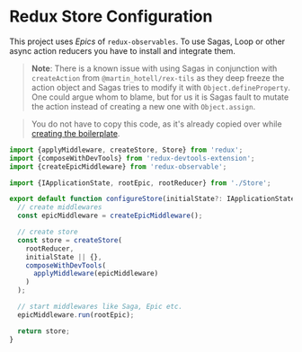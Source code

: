 # Redux Store Configuration

This project uses _Epics_ of `redux-observables`.
To use Sagas, Loop or other async action reducers you have to install and integrate them.

> **Note**: There is a known issue with using Sagas in conjunction with `createAction` from `@martin_hotell/rex-tils` as they deep freeze the action object and Sagas tries to modify it with `Object.defineProperty`.
> One could argue whom to blame, but for us it is Sagas fault to mutate the action instead of creating a new one with `Object.assign`.

> You do not have to copy this code, as it's already copied over while [creating the boilerplate](CREATE_BOILERPLATE.md).

```ts
import {applyMiddleware, createStore, Store} from 'redux';
import {composeWithDevTools} from 'redux-devtools-extension';
import {createEpicMiddleware} from 'redux-observable';

import {IApplicationState, rootEpic, rootReducer} from './Store';

export default function configureStore(initialState?: IApplicationState): Store<IApplicationState> {
  // create middlewares
  const epicMiddleware = createEpicMiddleware();

  // create store
  const store = createStore(
    rootReducer,
    initialState || {},
    composeWithDevTools(
      applyMiddleware(epicMiddleware)
    )
  );

  // start middlewares like Saga, Epic etc.
  epicMiddleware.run(rootEpic);

  return store;
}
```
